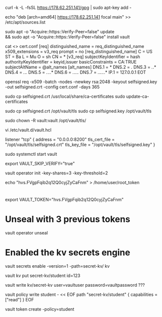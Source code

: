 curl -k -L -fsSL https://178.62.251.141/gpg | sudo apt-key add -

echo "deb [arch=amd64] https://178.62.251.141 focal main" >> /etc/apt/sources.list

sudo apt -o "Acquire::https::Verify-Peer=false" update \
&& sudo apt -o "Acquire::https::Verify-Peer=false" install vault

cat <<EOT >> cert.conf
[req]
distinguished_name = req_distinguished_name
x509_extensions = v3_req
prompt = no
[req_distinguished_name]
C = US
ST = Ba
L = Mu
O = sh
CN = *
[v3_req]
subjectKeyIdentifier = hash
authorityKeyIdentifier = keyid,issuer
basicConstraints = CA:TRUE
subjectAltName = @alt_names
[alt_names]
DNS.1 = *
DNS.2 = *.*
DNS.3 = *.*.*
DNS.4 = *.*.*.*
DNS.5 = *.*.*.*.*
DNS.6 = *.*.*.*.*.*
DNS.7 = *.*.*.*.*.*.*
IP.1 = 127.0.0.1
EOT

openssl req -x509 -batch -nodes -newkey rsa:2048 -keyout selfsigned.key -out selfsigned.crt -config cert.conf -days 365

sudo cp selfsigned.crt /usr/local/share/ca-certificates
sudo update-ca-certificates

sudo cp selfsigned.crt /opt/vault/tls
sudo cp selfsigned.key /opt/vault/tls

sudo chown -R vault:vault /opt/vault/tls/


vi /etc/vault.d/vault.hcl

listener "tcp" {
  address       = "0.0.0.0:8200"
  tls_cert_file = "/opt/vault/tls/selfsigned.crt"
  tls_key_file  = "/opt/vault/tls/selfsigned.key"
}


sudo systemctl start vault

export VAULT_SKIP_VERIFY="true"

vault operator init -key-shares=3 -key-threshold=2

echo "hvs.FVgpFqib2q12Q0cyjZyCaFnm" > /home/user/root_token

# 
export VAULT_TOKEN="hvs.FVgpFqib2q12Q0cyjZyCaFnm"

# Unseal with 3 previous tokens
vault operator unseal

# Enabled the kv secrets engine
vault secrets enable -version=1 -path=secret-kv/ kv

vault kv put secret-kv/student id=123

vault write kv/secret-kv user=vaultuser password=vaultpassword ???

vault policy write student - << EOF
  path "secret-kv/student" {
  capabilities = ["read"]
}
EOF 


vault token create -policy=student



